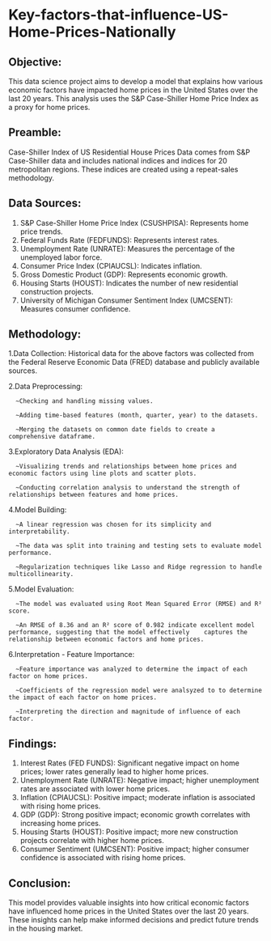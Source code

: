# Key-factors-that-influence-US-Home-Prices-Nationally

## Objective:
This data science project aims to develop a model that explains how various economic factors have impacted home prices in the United States over the last 20 years. This analysis uses the S&P Case-Shiller Home Price Index as a proxy for home prices.

## Preamble:
Case-Shiller Index of US Residential House Prices Data comes from S&P Case-Shiller data and includes national indices and indices for 20 metropolitan regions. These indices are created using a repeat-sales methodology.

## Data Sources:
1. S&P Case-Shiller Home Price Index (CSUSHPISA): Represents home price trends.
2. Federal Funds Rate (FEDFUNDS): Represents interest rates.
3. Unemployment Rate (UNRATE): Measures the percentage of the unemployed labor force.
4. Consumer Price Index (CPIAUCSL): Indicates inflation.
5. Gross Domestic Product (GDP): Represents economic growth.
6. Housing Starts (HOUST): Indicates the number of new residential construction projects.
7. University of Michigan Consumer Sentiment Index (UMCSENT): Measures consumer confidence.

## Methodology:
1.Data Collection: Historical data for the above factors was collected from the Federal Reserve Economic Data (FRED) database and publicly available sources.

2.Data Preprocessing:

      ~Checking and handling missing values.

      ~Adding time-based features (month, quarter, year) to the datasets.
      
      ~Merging the datasets on common date fields to create a comprehensive dataframe.

3.Exploratory Data Analysis (EDA):
      
      ~Visualizing trends and relationships between home prices and economic factors using line plots and scatter plots.
      
      ~Conducting correlation analysis to understand the strength of relationships between features and home prices.

4.Model Building:
      
      ~A linear regression was chosen for its simplicity and interpretability.
      
      ~The data was split into training and testing sets to evaluate model performance.
      
      ~Regularization techniques like Lasso and Ridge regression to handle multicollinearity.

5.Model Evaluation:

      ~The model was evaluated using Root Mean Squared Error (RMSE) and R² score.

      ~An RMSE of 8.36 and an R² score of 0.982 indicate excellent model performance, suggesting that the model effectively    captures the relationship between economic factors and home prices.

6.Interpretation - Feature Importance:
      
      ~Feature importance was analyzed to determine the impact of each factor on home prices.
      
      ~Coefficients of the regression model were analsyzed to to determine the impact of each factor on home prices.
      
      ~Interpreting the direction and magnitude of influence of each factor.

## Findings:
1. Interest Rates (FED FUNDS): Significant negative impact on home prices; lower rates generally lead to higher home prices.
2. Unemployment Rate (UNRATE): Negative impact; higher unemployment rates are associated with lower home prices.
3. Inflation (CPIAUCSL): Positive impact; moderate inflation is associated with rising home prices.
4. GDP (GDP): Strong positive impact; economic growth correlates with increasing home prices.
5. Housing Starts (HOUST): Positive impact; more new construction projects correlate with higher home prices.
6. Consumer Sentiment (UMCSENT): Positive impact; higher consumer confidence is associated with rising home prices.

## Conclusion:
This model provides valuable insights into how critical economic factors have influenced home prices in the United States over the last 20 years. These insights can help make informed decisions and predict future trends in the housing market.
